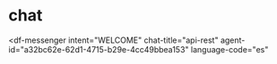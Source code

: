 # chat


<script src="https://www.gstatic.com/dialogflow-console/fast/messenger/bootstrap.js?v=1"></script>
<df-messenger
  intent="WELCOME"
  chat-title="api-rest"
  agent-id="a32bc62e-62d1-4715-b29e-4cc49bbea153"
  language-code="es"
></df-messenger>
